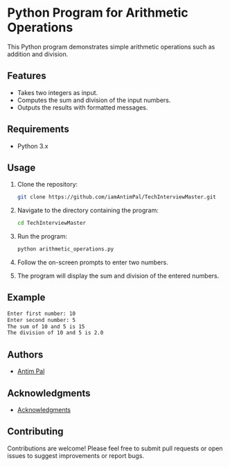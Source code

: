 # Python Program for Arithmetic Operations

This Python program demonstrates simple arithmetic operations such as addition and division.

## Features

- Takes two integers as input.
- Computes the sum and division of the input numbers.
- Outputs the results with formatted messages.

## Requirements

- Python 3.x

## Usage

1. Clone the repository:
   ```bash
   git clone https://github.com/iamAntimPal/TechInterviewMaster.git
   ```

2. Navigate to the directory containing the program:
   ```bash
   cd TechInterviewMaster
   ```

3. Run the program:
   ```bash
   python arithmetic_operations.py
   ```

4. Follow the on-screen prompts to enter two numbers.

5. The program will display the sum and division of the entered numbers.

## Example

```bash
Enter first number: 10
Enter second number: 5
The sum of 10 and 5 is 15
The division of 10 and 5 is 2.0
```



## Authors

- [Antim Pal](https://github.com/iamAntimPal)

## Acknowledgments

- [Acknowledgments](acknowledgments.md)

## Contributing

Contributions are welcome! Please feel free to submit pull requests or open issues to suggest improvements or report bugs.


